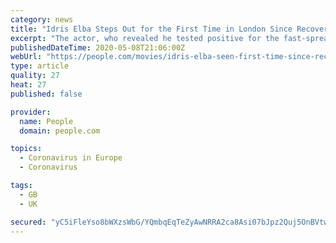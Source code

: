 ```yaml
---
category: news
title: "Idris Elba Steps Out for the First Time in London Since Recovering from the Coronavirus"
excerpt: "The actor, who revealed he tested positive for the fast-spreading novel coronavirus in March, was spotted back in London after previously self-isolating in New Mexico. Elba, 47, sported a beanie and a simple black shirt and jeans on his walk."
publishedDateTime: 2020-05-08T21:06:00Z
webUrl: "https://people.com/movies/idris-elba-seen-first-time-since-recovering-from-covid-19/"
type: article
quality: 27
heat: 27
published: false

provider:
  name: People
  domain: people.com

topics:
  - Coronavirus in Europe
  - Coronavirus

tags:
  - GB
  - UK

secured: "yC5iFleYso8bWXzsWbG/YQmbqEqTeZyAwNRRA2ca8Asi07bJpz2Quj5OnBVtwzyUkE+UTU6y9htn23GZkOVZD+zxysi/AtSrYpU8DRwk5LWvFkbor2HvYVdhff4RT18THAbFNwYjnatj6atGLkQzxm3hP81cIRsBDve/8HvBblmT6Gan9dm4J1Cr1dgEsrW+2lFNU8FLGivfZgjBKQXh8/0CYpv57QVPrx6owzs/wxjzsp5OOsAKOZnwpRULVcu4i9Re05kYaR3TWwbeRLNOiXuXqwci7wkNb0hhlWoXD9crYIIaNjWcUjgbvmJhJqxDMsAkn0JDGit+hIODesXO3xut4obotrdw0BHAePNcOTURZCSdvXa7CZNSgee+f3zEa6+w4IimCHj8Jqc436TpPErSUriREsuHtOCAAejGuLOYCUu2t+5Q3JGgBG7MAz1o9JBwPMAIM5CwMeyLX9EJ6KJuZvozrsnYgn2zdf+TKs8=;dGB015Gk3IVsexxDRqhWsQ=="
---
```


